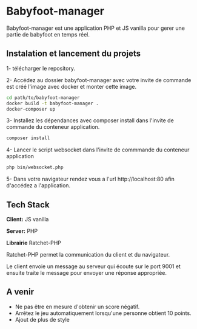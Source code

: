 
# Babyfoot-manager

Babyfoot-manager est une application PHP et JS vanilla pour gerer une partie de babyfoot en temps réel.





## Instalation et lancement du projets

1- télécharger le repository.

2- Accédez au dossier babyfoot-manager avec votre invite de commande est créé l'image avec docker et monter cette image.
```sh
cd path/to/babyfoot-manager
docker build -t babyfoot-manager .
docker-composer up
```

3- Installez les dépendances avec composer install dans l'invite de commande du conteneur application.
```sh
composer install
```

4- Lancer le script websocket dans l'invite de commmande du conteneur application

```sh
php bin/websocket.php
```

5- Dans votre navigateur rendez vous a l'url http://localhost:80 afin d'accédez a l'application.
## Tech Stack

**Client:** JS vanilla

**Server:** PHP

**Librairie** Ratchet-PHP

Ratchet-PHP permet la communication du client et du navigateur.

Le client envoie un message au serveur qui écoute sur le port 9001 et ensuite traite le message pour envoyer une réponse appropriée.

## A venir

- Ne pas être en mesure d'obtenir un score négatif.
- Arrêtez le jeu automatiquement lorsqu'une personne obtient 10 points.
- Ajout de plus de style

